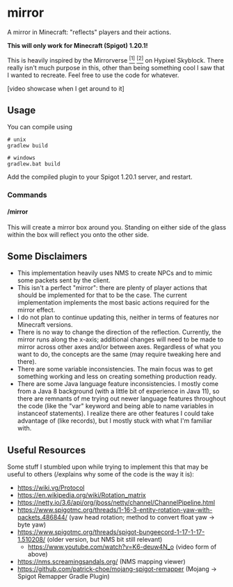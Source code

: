 # mirror
A mirror in Minecraft: "reflects" players and their actions.

**This will only work for Minecraft (Spigot) 1.20.1!**

This is heavily inspired by the Mirrorverse
[<sup>[1]</sup>](https://wiki.hypixel.net/Mirrorverse) 
[<sup>[2]</sup>](https://hypixel-skyblock.fandom.com/wiki/Mirrorverse) 
on Hypixel Skyblock. There really isn't much purpose in this, other than being something cool I saw that I wanted to
recreate. Feel free to use the code for whatever.

[video showcase when I get around to it]

## Usage

You can compile using
```shell
# unix
gradlew build

# windows
gradlew.bat build
```
Add the compiled plugin to your Spigot 1.20.1 server, and restart.

### Commands

#### /mirror
This will create a mirror box around you. Standing on either side of the glass within the box will reflect you onto the
other side.

## Some Disclaimers

- This implementation heavily uses NMS to create NPCs and to mimic some packets sent by the client.
- This isn't a perfect "mirror": there are plenty of player actions that should be implemented for that to be the case.
  The current implementation implements the most basic actions required for the mirror effect.
- I do not plan to continue updating this, neither in terms of features nor Minecraft versions.
- There is no way to change the direction of the reflection. Currently, the mirror runs along the x-axis; additional
  changes will need to be made to mirror across other axes and/or between axes. Regardless of what you want to do, the
  concepts are the same (may require tweaking here and there).
- There are some variable inconsistencies. The main focus was to get something working and less on creating something
  production ready.
- There are some Java language feature inconsistencies. I mostly come from a Java 8 background (with a little bit of 
  experience in Java 11), so there are remnants of me trying out newer language features throughout the code (like the 
  "var" keyword and being able to name variables in instanceof statements). I realize there are other features I could
  take advantage of (like records), but I mostly stuck with what I'm familiar with.

## Useful Resources

Some stuff I stumbled upon while trying to implement this that may be useful to others (/explains why some of the code
is the way it is):
- https://wiki.vg/Protocol
- https://en.wikipedia.org/wiki/Rotation_matrix
- https://netty.io/3.6/api/org/jboss/netty/channel/ChannelPipeline.html
- https://www.spigotmc.org/threads/1-16-3-entity-rotation-yaw-with-packets.486844/ (yaw head rotation; method to convert 
  float yaw -> byte yaw)
- https://www.spigotmc.org/threads/spigot-bungeecord-1-17-1-17-1.510208/ (older version, but NMS bit still relevant)
  - https://www.youtube.com/watch?v=K6-deuw4N_o (video form of above)
- https://nms.screamingsandals.org/ (NMS mapping viewer)
- https://github.com/patrick-choe/mojang-spigot-remapper (Mojang -> Spigot Remapper Gradle Plugin)
